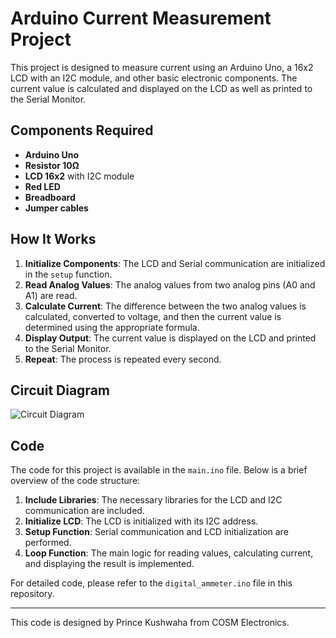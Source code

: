 # Arduino Current Measurement Project

This project is designed to measure current using an Arduino Uno, a 16x2 LCD with an I2C module, and other basic electronic components. The current value is calculated and displayed on the LCD as well as printed to the Serial Monitor.

## Components Required

- **Arduino Uno**
- **Resistor 10Ω**
- **LCD 16x2** with I2C module
- **Red LED**
- **Breadboard**
- **Jumper cables**

## How It Works

1. **Initialize Components**: The LCD and Serial communication are initialized in the `setup` function.
2. **Read Analog Values**: The analog values from two analog pins (A0 and A1) are read.
3. **Calculate Current**: The difference between the two analog values is calculated, converted to voltage, and then the current value is determined using the appropriate formula.
4. **Display Output**: The current value is displayed on the LCD and printed to the Serial Monitor.
5. **Repeat**: The process is repeated every second.

## Circuit Diagram

![Circuit Diagram](https://github.com/cosmelectronics/Arduino-Project/blob/main/Digital%20Ammeter/Circuit%20Diagram.png)

## Code

The code for this project is available in the `main.ino` file. Below is a brief overview of the code structure:

1. **Include Libraries**: The necessary libraries for the LCD and I2C communication are included.
2. **Initialize LCD**: The LCD is initialized with its I2C address.
3. **Setup Function**: Serial communication and LCD initialization are performed.
4. **Loop Function**: The main logic for reading values, calculating current, and displaying the result is implemented.

For detailed code, please refer to the `digital_ammeter.ino` file in this repository.

---

This code is designed by Prince Kushwaha from COSM Electronics.
